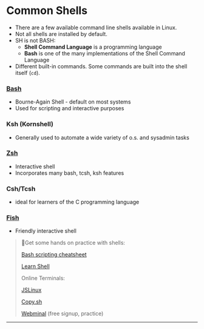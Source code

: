 # Common Shells

- There are a few available command line shells available in Linux.
- Not all shells are installed by default.
- SH is not BASH:
  - **Shell Command Language** is a programming language
  - **Bash** is one of the many implementations of the Shell Command Language
- Different built-in commands. Some commands are built into the shell itself (`cd`).

### [Bash](https://www.gnu.org/software/bash/manual/bash.html)

- Bourne-Again Shell - default on most systems
- Used for scripting and interactive purposes

### Ksh (Kornshell)

- Generally used to automate a wide variety of o.s. and sysadmin tasks

### [Zsh](https://www.zsh.org/)

- Interactive shell
- Incorporates many bash, tcsh, ksh features

### Csh/Tcsh

- ideal for learners of the C programming language

### [Fish](https://fishshell.com/)

- Friendly interactive shell

> 📌Get some hands on practice with shells:
>
> [Bash scripting cheatsheet](https://devhints.io/bash)
>
> [Learn Shell](https://www.learnshell.org/)
>
> Online Terminals:
>
> [JSLinux](https://bellard.org/jslinux/)
>
> [Copy.sh](https://copy.sh/v86/)
>
> [Webminal](https://www.webminal.org/) (free signup, practice)

------

